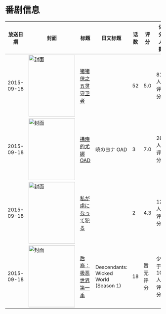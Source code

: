 # 番剧信息

|放送日期|封面|标题|日文标题|话数|评分|评分人数|
|---|---|---|---|---|---|---|
|2015-09-18|<img src="https://lain.bgm.tv/pic/cover/c/9b/33/208073_hyhT5.jpg" alt="封面" style="width:150px;height:200px;object-fit:cover;">|[猪猪侠之五灵守卫者](https://bangumi.tv/subject/208073)||52|5.0|81人评分|
|2015-09-18|<img src="https://lain.bgm.tv/pic/cover/c/1f/88/129014_l74Fb.jpg" alt="封面" style="width:150px;height:200px;object-fit:cover;">|[拂晓的尤娜 OAD](https://bangumi.tv/subject/129014)|暁のヨナ OAD|3|7.0|284人评分|
|2015-09-18|<img src="https://bangumi.tv/img/no_icon_subject.png" alt="封面" style="width:150px;height:200px;object-fit:cover;">|[私が虜になって犯る](https://bangumi.tv/subject/147222)||2|4.3|128人评分|
|2015-09-18|<img src="https://lain.bgm.tv/pic/cover/c/bb/49/199387_54p5a.jpg" alt="封面" style="width:150px;height:200px;object-fit:cover;">|[后裔：极恶世界 第一季](https://bangumi.tv/subject/199387)|Descendants: Wicked World (Season 1)|18|暂无评分|少于10人评分|
